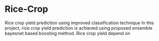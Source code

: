 # Rice-Crop
Rice crop yield prediction using improved classification technique
  In this project, rice crop yield prediction is achieved using proposed ensemble bayesnet based boosting method. Rice crop yield depend on  
